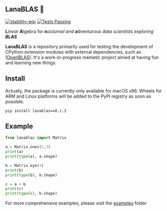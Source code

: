 ## LanaBLAS 🐑

[![stability-wip](https://img.shields.io/badge/stability-wip-lightgrey.svg)](https://github.com/mkenney/software-guides/blob/master/STABILITY-BADGES.md#work-in-progress) [![Tests Passing](https://img.shields.io/badge/tests-passing-brightgreen.svg)](https://github.com/your-repo)




**L***inear* **A**lgebra for **n***octurnal* *and* **a**dventurous *data scientists exploring **BLAS***


**LanaBLAS** is a repository primarily used for testing the development of CPython extension modules with external dependencies, such as ([OpenBLAS](https://github.com/xianyi/OpenBLAS)). It's a work-in-progress memetic project aimed at having fun and learning new things.


## Install 

Actually, the package is currently only available for macOS x86. Wheels for ARM and Linux platforms will be added to the PyPI registry as soon as possible.

```console
pip install lanablas==0.1.3
```

## Example 

```python
from lanablas import Matrix

a = Matrix.ones(3,3)
print(a)
print(type(a), a.shape)

b = Matrix.eye(3)
print(b)
print(type(b), b.shape)

c = a + b
print(c)
print(type(c), b.shape)
```

For more comprehensive examples, please visit the [examples](https://github.com/marcosalvalaggio/lana-blas/tree/main/examples) folder

